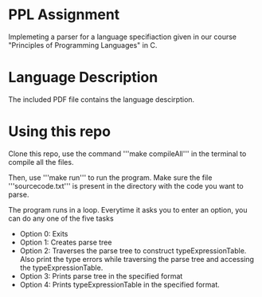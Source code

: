 # PPL Assignment
Implemeting a parser for a language specifiaction given in our course "Principles of Programming Languages" in C.

# Language Description
The included PDF file contains the language descirption.

# Using this repo
Clone this repo, use the command 
'''make compileAll''' in the terminal to compile all the files.

Then, use '''make run''' to run the program. Make sure the file '''sourcecode.txt''' is present in the directory with the code you want to parse.

The program runs in a loop. Everytime it asks you to enter an option, you can do any one of the five tasks
- Option 0: Exits
- Option 1: Creates parse tree
- Option 2: Traverses the parse tree to construct typeExpressionTable. Also print the type errors while
  traversing the parse tree and accessing the typeExpressionTable.
- Option 3: Prints parse tree in the specified format
- Option 4: Prints typeExpressionTable in the specified format.
